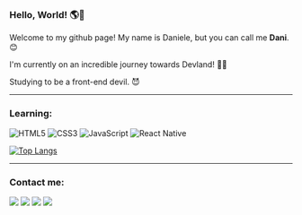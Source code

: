 ### Hello, World! 🌎💜

Welcome to my github page! My name is Daniele, but you can call me **Dani**. 😊

I'm currently on an incredible journey towards Devland! 🚀💜

Studying to be a front-end devil. 😈

_______________________________________________


### Learning:

![HTML5](https://img.shields.io/badge/html5-%23E34F26.svg?style=for-the-badge&logo=html5&logoColor=white)
![CSS3](https://img.shields.io/badge/css3-%231572B6.svg?style=for-the-badge&logo=css3&logoColor=white)
![JavaScript](https://img.shields.io/badge/javascript-%23323330.svg?style=for-the-badge&logo=javascript&logoColor=%23F7DF1E)
![React Native](https://img.shields.io/badge/react_native-%2320232a.svg?style=for-the-badge&logo=react&logoColor=%2361DAFB)


[![Top Langs](https://github-readme-stats.vercel.app/api/top-langs/?username=danieomundo&layout=compact)](https://github.com/danieomundo/github-readme-stats)



_____________________________________________


### Contact me:

<div>

<a href="https://www.linkedin.com/in/daniele-pimenta" target="_blank"><img src="https://img.shields.io/badge/-LinkedIn-%230077B5?style=for-the-badge&logo=linkedin&logoColor=white" target="_blank"></a> <a href="https://www.facebook.com/danieomundo" target="_blank"><img src="https://img.shields.io/badge/Facebook-%231877F2.svg?style=for-the-badge&logo=Facebook&logoColor=white" target="_blank"></a> <a href="https://www.twitch.tv/daniandtheworld" target="_blank"><img src="https://img.shields.io/badge/Twitch-9146FF?style=for-the-badge&logo=twitch&logoColor=white" target="_blank"></a> <a href="https://instagram.com/danieomundo" target="_blank"><img src="https://img.shields.io/badge/-Instagram-%23E4405F?style=for-the-badge&logo=instagram&logoColor=white" target="_blank"></a>
</div>







<!--
**danieomundo/danieomundo** is a ✨ _special_ ✨ repository because its `README.md` (this file) appears on your GitHub profile.

Here are some ideas to get you started:

- 🔭 I’m currently working on ...
- 🌱 I’m currently learning ...
- 👯 I’m looking to collaborate on ...
- 🤔 I’m looking for help with ...
- 💬 Ask me about ...
- 📫 How to reach me: ...
- 😄 Pronouns: ...
- ⚡ Fun fact: ...
-->
